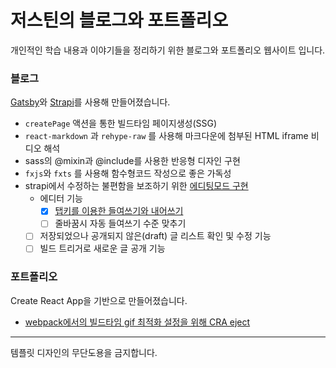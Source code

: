 # 저스틴의 블로그와 포트폴리오

개인적인 학습 내용과 이야기들을 정리하기 위한 블로그와 포트폴리오 웹사이트 입니다.

### 블로그

[Gatsby](https://www.gatsbyjs.com/)와 [Strapi](https://strapi.io/)를 사용해 만들어졌습니다.

  - `createPage` 액션을 통한 빌드타임 페이지생성(SSG)
  - `react-markdown` 과 `rehype-raw` 를 사용해 마크다운에 첨부된 HTML iframe 비디오 해석
  - sass의 @mixin과 @include를 사용한 반응형 디자인 구현
  - `fxjs`와 `fxts` 를 사용해 함수형코드 작성으로 좋은 가독성
  - strapi에서 수정하는 불편함을 보조하기 위한 [에디팅모드 구현](https://github.com/nninnnin/justindglee.com/pull/8)
    - 에디터 기능
      - [x] [탭키를 이용한 들여쓰기와 내어쓰기](https://github.com/nninnnin/justindglee.com/pull/5/files)
      - [ ] 줄바꿈시 자동 들여쓰기 수준 맞추기
    - [ ] 저장되었으나 공개되지 않은(draft) 글 리스트 확인 및 수정 기능
    - [ ] 빌드 트리거로 새로운 글 공개 기능

### 포트폴리오

Create React App을 기반으로 만들어졌습니다.

  - [webpack에서의 빌드타임 gif 최적화 설정을 위해 CRA eject](https://github.com/nninnnin/justindglee.com/commit/a7fd8710bcde80ea603dffc846a8cce7e17ea09e)

---

템플릿 디자인의 무단도용을 금지합니다.
